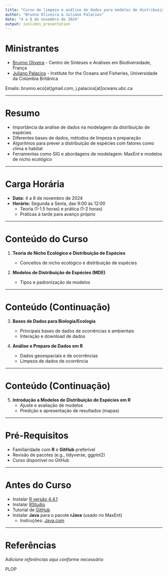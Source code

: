 ```yaml
---
title: "Curso de limpeza e análise de dados para modelos de distribuição de espécies"
author: "Brunno Oliveira & Juliano Palacios"
date: "4 a 8 de novembro de 2024"
output: ioslides_presentation
---
```


# Ministrantes

- [Brunno Oliveira](https://oliveirabrunno.wordpress.com) - Centro de Sínteses e Análises em Biodiversidade, França
- [Juliano Palacios](https://www.julianopalacios.com) - Institute for the Oceans and Fisheries, Universidade da Colúmbia Britânica

Emails: brunno.eco[at]gmail.com, j.palacios[at]oceans.ubc.ca

---

# Resumo

- Importância da análise de dados na modelagem da distribuição de espécies
- Diferentes bases de dados, métodos de limpeza e preparação
- Algoritmos para prever a distribuição de espécies com fatores como clima e habitat
- Ferramentas como SIG e abordagens de modelagem: MaxEnt e modelos de nicho ecológico

---

# Carga Horária

- **Data:** 4 a 8 de novembro de 2024
- **Horário:** Segunda a Sexta, das 9:00 às 12:00
    - Teoria (1-1.5 horas) e prática (1-2 horas)
    - Práticas à tarde para avanço próprio

---

# Conteúdo do Curso

1. **Teoria de Nicho Ecológico e Distribuição de Espécies**
    - Conceitos de nicho ecológico e distribuição de espécies

2. **Modelos de Distribuição de Espécies (MDE)**
    - Tipos e padronização de modelos

---

# Conteúdo (Continuação)

3. **Bases de Dados para Biologia/Ecologia**
    - Principais bases de dados de ocorrências e ambientais
    - Interação e download de dados

4. **Análise e Preparo de Dados em R**
    - Dados geoespaciais e de ocorrências
    - Limpeza de dados de ocorrência

---

# Conteúdo (Continuação)

5. **Introdução a Modelos de Distribuição de Espécies em R**
    - Ajuste e avaliação de modelos
    - Predição e apresentação de resultados (mapas)

---

# Pré-Requisitos

- Familiaridade com **R** e **GitHub** preferível
- Revisão de pacotes (e.g., tidyverse, ggplot2)
- Curso disponível no GitHub

---

# Antes do Curso

- Instalar [R versão 4.4.1](https://www.r-project.org/)
- Instalar [RStudio](https://www.rstudio.com/)
- Tutorial de [GitHub](https://docs.github.com/pt/get-started/start-your-journey/hello-world)
- Instalar **Java** para o pacote **rJava** (usado no MaxEnt)
    - Instruções: [Java.com](https://www.java.com/pt-BR/)

---

# Referências

*Adicione referências aqui conforme necessário*

PLOP